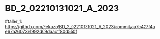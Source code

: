 # BD_2_02210131021_A_2023

#taller_1: 
https://github.com/Fekazo/BD_2_02210131021_A_2023/commit/aa7c427f4ae67a26073e1992d09daac1f80d550f
